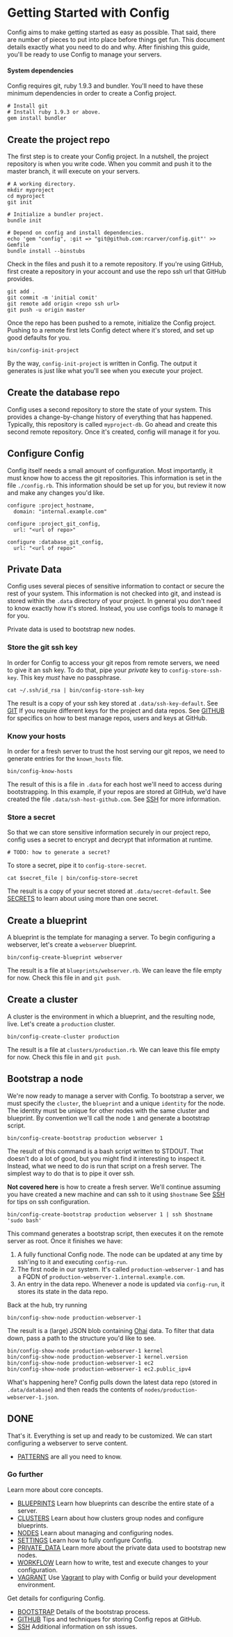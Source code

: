 # Getting Started with Config

Config aims to make getting started as easy as possible. That said,
there are number of pieces to put into place before things get fun. This
document details exactly what you need to do and why. After finishing
this guide, you'll be ready to use Config to manage your servers.

#### System dependencies

Config requires git, ruby 1.9.3 and bundler. You'll need to have these
minimum dependencies in order to create a Config project.

    # Install git
    # Install ruby 1.9.3 or above.
    gem install bundler

## Create the project repo

The first step is to create your Config project. In a nutshell, the
project repository is when you write code. When you commit and push it
to the master branch, it will execute on your servers.

    # A working directory.
    mkdir myproject
    cd myproject
    git init

    # Initialize a bundler project.
    bundle init

    # Depend on config and install dependencies.
    echo 'gem "config", :git => "git@github.com:rcarver/config.git"' >> Gemfile
    bundle install --binstubs

Check in the files and push it to a remote repository. If you're using
GitHub, first create a repository in your account and use the repo ssh
url that GitHub provides.

    git add .
    git commit -m 'initial comit'
    git remote add origin <repo ssh url>
    git push -u origin master

Once the repo has been pushed to a remote, initialize the Config
project. Pushing to a remote first lets Config detect where it's stored,
and set up good defaults for you.

    bin/config-init-project

By the way, `config-init-project` is written in Config. The output it
generates is just like what you'll see when you execute your project.

## Create the database repo

Config uses a second repository to store the state of your system. This
provides a change-by-change history of everything that has happened.
Typically, this repository is called `myproject-db`. Go ahead and
create this second remote repository. Once it's created, config will
manage it for you.

## Configure Config

Config itself needs a small amount of configuration. Most importantly,
it must know how to access the git repositories. This information is set
in the file `./config.rb`. This information should be set up for you,
but review it now and make any changes you'd like.

    configure :project_hostname,
      domain: "internal.example.com"

    configure :project_git_config,
      url: "<url of repo>"

    configure :database_git_config,
      url: "<url of repo>"

## Private Data

Config uses several pieces of sensitive information to contact or secure
the rest of your system. This information is not checked into git, and
instead is stored within the `.data` directory of your project. In
general you don't need to know exactly how it's stored. Instead, you use
configs tools to manage it for you.

Private data is used to bootstrap new nodes.

### Store the git ssh key

In order for Config to access your git repos from remote servers, we
need to give it an ssh key. To do that, pipe your *private* key to
`config-store-ssh-key`. This key *must* have no passphrase.

    cat ~/.ssh/id_rsa | bin/config-store-ssh-key

The result is a copy of your ssh key stored at
`.data/ssh-key-default`. See [GIT](GIT.md) If you require different
keys for the project and data repos. See [GITHUB](GITHUB.md) for
specifics on how to best manage repos, users and keys at GitHub.

### Know your hosts

In order for a fresh server to trust the host serving our git repos, we
need to generate entries for the `known_hosts` file.

    bin/config-know-hosts

The result of this is a file in `.data` for each host we'll need to
access during bootstrapping. In this example, if your repos are stored
at GitHub, we'd have created the file `.data/ssh-host-github.com`. See
[SSH](SSH.md) for more information.

### Store a secret

So that we can store sensitive information securely in our project repo,
config uses a secret to encrypt and decrypt that information at runtime.

    # TODO: how to generate a secret?

To store a secret, pipe it to `config-store-secret`.

    cat $secret_file | bin/config-store-secret

The result is a copy of your secret stored at `.data/secret-default`.
See [SECRETS](SECRETS.md) to learn about using more than one secret.

## Create a blueprint

A blueprint is the template for managing a server. To begin configuring
a webserver, let's create a `webserver` blueprint.

    bin/config-create-blueprint webserver

The result is a file at `blueprints/webserver.rb`. We can leave the
file empty for now. Check this file in and `git push`.

## Create a cluster

A cluster is the environment in which a blueprint, and the resulting
node, live. Let's create a `production` cluster.

    bin/config-create-cluster production

The result is a file at `clusters/production.rb`. We can leave this
file empty for now. Check this file in and `git push`.

## Bootstrap a node

We're now ready to manage a server with Config. To bootstrap a server,
we must specify the `cluster`, the `blueprint` and a unique `identity`
for the node. The identity must be unique for other nodes with the same
cluster and blueprint. By convention we'll call the node `1` and
generate a bootstrap script.

    bin/config-create-bootstrap production webserver 1

The result of this command is a bash script written to STDOUT. That
doesn't do a lot of good, but you might find it interesting to inspect
it. Instead, what we need to do is run that script on a fresh server.
The simplest way to do that is to pipe it over ssh.

**Not covered here** is how to create a fresh server. We'll continue
assuming you have created a new machine and can ssh to it using
`$hostname` See [SSH](SSH.md) for tips on ssh configuration.

    bin/config-create-bootstrap production webserver 1 | ssh $hostname 'sudo bash'

This command generates a bootstrap script, then executes it on the
remote server as root. Once it finishes we have:

  1. A fully functional Config node. The node can be updated at any time
     by ssh'ing to it and executing `config-run`.
  2. The first node in our system. It's called `production-webserver-1`
     and has a FQDN of `production-webserver-1.internal.example.com`.
  3. An entry in the data repo. Whenever a node is updated via
     `config-run`, it stores its state in the data repo.

Back at the hub, try running

    bin/config-show-node production-webserver-1

The result is a (large) JSON blob containing
[Ohai](http://wiki.opscode.com/display/chef/Ohai) data. To filter that
data down, pass a path to the structure you'd like to see.

    bin/config-show-node production-webserver-1 kernel
    bin/config-show-node production-webserver-1 kernel.version
    bin/config-show-node production-webserver-1 ec2
    bin/config-show-node production-webserver-1 ec2.public_ipv4

What's happening here? Config pulls down the latest data repo (stored in
`.data/database`) and then reads the contents of
`nodes/production-webserver-1.json`.

## DONE

That's it. Everything is set up and ready to be customized. We can start
configuring a webserver to serve content.

  * [PATTERNS](PATTERNS.md) are all you need to know.

### Go further

Learn more about core concepts.

  * [BLUEPRINTS](BLUEPRINTS.md) Learn how blueprints can describe the
    entire state of a server.
  * [CLUSTERS](CLUSTERS.md) Learn about how clusters group nodes and
    configure blueprints.
  * [NODES](NODES.md) Learn about managing and configuring nodes.
  * [SETTINGS](SETTINGS.md) Learn how to fully configure Config.
  * [PRIVATE_DATA](PRIVATE_DATA.md) Learn more about the private data
    used to bootstrap new nodes.
  * [WORKFLOW](WORKFLOW.md) Learn how to write, test and execute changes
    to your configuration.
  * [VAGRANT](VAGRANT.md) Use [Vagrant](http://vagrantup.com/) to play
    with Config or build your development environment.

Get details for configuring Config.

  * [BOOTSTRAP](BOOTSTRAP.md) Details of the bootstrap process.
  * [GITHUB](GITHUB.md) Tips and techniques for storing Config repos at
    GitHub.
  * [SSH](SSH.md) Additional information on ssh issues.

